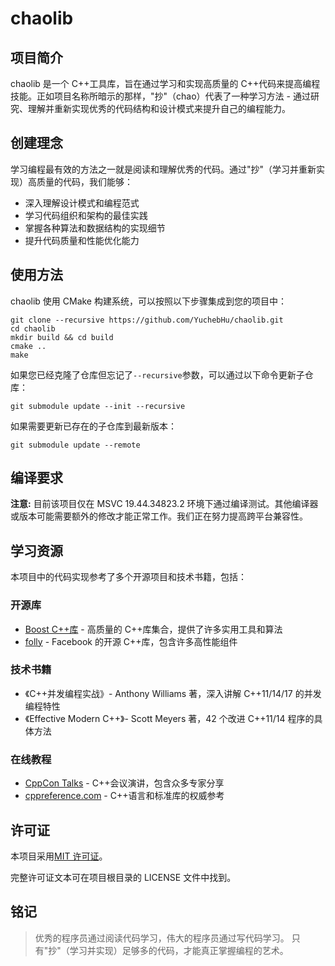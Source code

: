 # chaolib

## 项目简介

chaolib 是一个 C++工具库，旨在通过学习和实现高质量的 C++代码来提高编程技能。正如项目名称所暗示的那样，"抄"（chao）代表了一种学习方法 - 通过研究、理解并重新实现优秀的代码结构和设计模式来提升自己的编程能力。

## 创建理念

学习编程最有效的方法之一就是阅读和理解优秀的代码。通过"抄"（学习并重新实现）高质量的代码，我们能够：

- 深入理解设计模式和编程范式
- 学习代码组织和架构的最佳实践
- 掌握各种算法和数据结构的实现细节
- 提升代码质量和性能优化能力

## 使用方法

chaolib 使用 CMake 构建系统，可以按照以下步骤集成到您的项目中：

```
git clone --recursive https://github.com/YuchebHu/chaolib.git
cd chaolib
mkdir build && cd build
cmake ..
make
```

如果您已经克隆了仓库但忘记了`--recursive`参数，可以通过以下命令更新子仓库：

```
git submodule update --init --recursive
```

如果需要更新已存在的子仓库到最新版本：

```
git submodule update --remote
```

## 编译要求

**注意:** 目前该项目仅在 MSVC 19.44.34823.2 环境下通过编译测试。其他编译器或版本可能需要额外的修改才能正常工作。我们正在努力提高跨平台兼容性。

## 学习资源

本项目中的代码实现参考了多个开源项目和技术书籍，包括：

### 开源库

- [Boost C++库](https://www.boost.org/) - 高质量的 C++库集合，提供了许多实用工具和算法
- [folly](https://github.com/facebook/folly) - Facebook 的开源 C++库，包含许多高性能组件

### 技术书籍

- 《C++并发编程实战》- Anthony Williams 著，深入讲解 C++11/14/17 的并发编程特性
- 《Effective Modern C++》- Scott Meyers 著，42 个改进 C++11/14 程序的具体方法

### 在线教程

- [CppCon Talks](https://www.youtube.com/user/CppCon) - C++会议演讲，包含众多专家分享
- [cppreference.com](https://en.cppreference.com/) - C++语言和标准库的权威参考

## 许可证

本项目采用[MIT 许可证](https://opensource.org/licenses/MIT)。

完整许可证文本可在项目根目录的 LICENSE 文件中找到。

## 铭记

> 优秀的程序员通过阅读代码学习，伟大的程序员通过写代码学习。
> 只有"抄"（学习并实现）足够多的代码，才能真正掌握编程的艺术。
